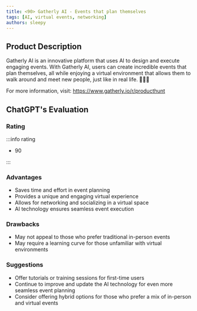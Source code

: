 ```yaml
---
title: <90> Gatherly AI - Events that plan themselves
tags: [AI, virtual events, networking]
authors: sleepy
---
```


## Product Description

Gatherly AI is an innovative platform that uses AI to design and execute engaging events. With Gatherly AI, users can create incredible events that plan themselves, all while enjoying a virtual environment that allows them to walk around and meet new people, just like in real life. 🚀🎉🤖

For more information, visit: https://www.gatherly.io/r/producthunt

## ChatGPT's Evaluation

### Rating

:::info rating

- 90

:::

### Advantages

- Saves time and effort in event planning
- Provides a unique and engaging virtual experience
- Allows for networking and socializing in a virtual space
- AI technology ensures seamless event execution


### Drawbacks

- May not appeal to those who prefer traditional in-person events
- May require a learning curve for those unfamiliar with virtual environments

### Suggestions

- Offer tutorials or training sessions for first-time users
- Continue to improve and update the AI technology for even more seamless event planning
- Consider offering hybrid options for those who prefer a mix of in-person and virtual events